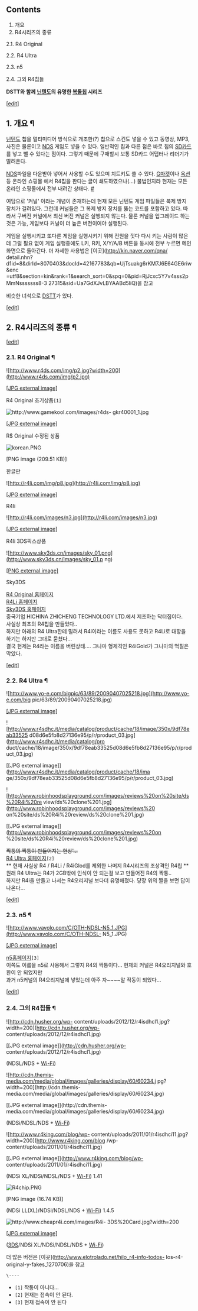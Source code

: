 ## Contents

    

1. 개요 
2. R4시리즈의 종류 
    

2.1. R4 Original

2.2. R4 Ultra

2.3. n5

2.4. 그외 R4칩들

**DSTT와 함께 [닌텐도](%EB%8B%8C%ED%85%90%EB%8F%84.md)의 유명한 [복돌](%EB%B3%B5%EB%8F%8C%EC%9D%B4.md)[칩](%EB%8B%A5%ED%84%B0%28NDS%29.md) 시리즈**

[[edit](http://rigvedawiki.net/r1/wiki.php/R4?action=edit&section=1)]

## 1. 개요 ¶

[닌텐도](%EB%8B%8C%ED%85%90%EB%8F%84.md) 칩을 멀티미디어 방식으로 개조한(?) 칩으로 스킨도 넣을 수 있고
동영상, MP3, 사진은 물론이고 [NDS](NDS.md) 게임도 넣을 수 있다. 일반적인 칩과 다른 점은 바로 칩의
[SD카드](SD%EC%B9%B4%EB%93%9C.md) 를 넣고 뺄 수 있다는 점이다. 그렇기 때문에 구매할시 보통 SD카드 어댑터나
리더기가 딸려온다.

  

[NDS](NDS.md)파일을 다운받아 넣어서 사용할 수도 있으며 치트키도 쓸 수 있다.
[G마켓](G%EB%A7%88%EC%BC%93.md)이나 [옥션](%EC%98%A5%EC%85%98.md)등 온라인 쇼핑몰 에서
R4칩을 판다는 글이 쇄도하였으나(…) 불법인지라 현재는 모든 온라인 쇼핑몰에서 전부 내려간 상태다.
[#](http://news.heraldcorp.com/view.php?ud=200807230093&md=20100404013628_AS)

  

여담으로 '커널' 이라는 개념이 존재하는데 현재 모든 닌텐도 게임 파일들은 복제 방지 장치가 걸려있다. 그런데 커널들은 그 복제 방지 장치를
뚫는 코드를 포함하고 있다. 따라서 구버전 커널에서 최신 버전 커널은 실행되지 않는다. 물론 커널을 업그레이드 하는 것은 가능, 게임보다
커널이 더 높은 버전이여야 실행된다.

  

게임을 실행시키고 또다른 게임을 실행시키기 위해 전원을 껏다 다시 키는 사람이 많은데 그럴 필요 없이 게임 실행중에도 L키, R키,
X/Y/A/B 버튼을 동시에 전부 누르면 메인 화면으로 돌아간다. 더 자세한 사용법은 [이곳](http://kin.naver.com/qna/
detail.nhn?d1id=8&dirId=8070403&docId=42167783&qb=UjTsuakg6rKM7J6E64GE6riw&enc
=utf8&section=kin&rank=1&search_sort=0&spq=0&pid=RjJcxc5Y7v4sss2pMmNsssssss8-3
27315&sid=Ua7GdXJvLBYAABd5IiQ)을 참고

  

비슷한 녀석으로 [DSTT](DSTT.md)가 있다.

  

[[edit](http://rigvedawiki.net/r1/wiki.php/R4?action=edit&section=2)]

## 2. R4시리즈의 종류 ¶

[[edit](http://rigvedawiki.net/r1/wiki.php/R4?action=edit&section=3)]

### 2.1. R4 Original ¶

![http://www.r4ds.com/img/p2.jpg?width=200](http://www.r4ds.com/img/p2.jpg)

[[JPG external image]](http://www.r4ds.com/img/p2.jpg)

  
R4 Original 초기상품`[1]`  

![http://www.gamekool.com/images/r4ds-
gkr40001_1.jpg](http://www.gamekool.com/images/r4ds-gkr40001_1.jpg)

[[JPG external image]](http://www.gamekool.com/images/r4ds-gkr40001_1.jpg)

  
R$ Original 수정된 상품  

![korean.PNG](//rv.wkcdn.net/http://rigvedawiki.net/r1/pds/korean.PNG)

[PNG image (209.51 KB)]

  
한글판  

![http://r4li.com/img/p8.jpg](http://r4li.com/img/p8.jpg)

[[JPG external image]](http://r4li.com/img/p8.jpg)

  
R4li  

![http://r4li.com/images/n3.jpg](http://r4li.com/images/n3.jpg)

[[JPG external image]](http://r4li.com/images/n3.jpg)

  
R4li 3DS픽스상품  

![http://www.sky3ds.cn/images/sky_01.png](http://www.sky3ds.cn/images/sky_01.p
ng)

[[PNG external image]](http://www.sky3ds.cn/images/sky_01.png)

  
Sky3DS

  

[R4 Original 홈페이지](http://r4ds.com)  
[R4Li 홈페이지](http://r4li.com)  
[Sky3DS 홈페이지](http://www.sky3ds.cn/)  
중국기업 HICHINA ZHICHENG TECHNOLOGY LTD.에서 제조하는 닥터집이다.  
사실상 최초의 R4칩을 만들었다..  
하지만 아래의 R4 Ultra한테 밀려서 R4i이라는 이름도 사용도 못하고 R4Li로 대항을 하기는 하지만 그대로 묻쳤다...  
결국 현제는 R4라는 이름을 버린상태.... 그나마 형제격인 R4iGold가 그나마의 먹칠은 막았다.

  

[[edit](http://rigvedawiki.net/r1/wiki.php/R4?action=edit&section=4)]

### 2.2. R4 Ultra ¶

![http://www.yo-e.com/bigpic/63/89/20090407025218.jpg](http://www.yo-e.com/big
pic/63/89/20090407025218.jpg)

[[JPG external image]](http://www.yo-e.com/bigpic/63/89/20090407025218.jpg)

  

![http://www.r4sdhc.it/media/catalog/product/cache/18/image/350x/9df78eab33525
d08d6e5fb8d27136e95/p/r/product_03.jpg](http://www.r4sdhc.it/media/catalog/pro
duct/cache/18/image/350x/9df78eab33525d08d6e5fb8d27136e95/p/r/product_03.jpg)

[[JPG external image]](http://www.r4sdhc.it/media/catalog/product/cache/18/ima
ge/350x/9df78eab33525d08d6e5fb8d27136e95/p/r/product_03.jpg)

  

![http://www.robinhoodsplayground.com/images/reviews%20on%20site/ds%20R4i%20re
view/ds%20clone%201.jpg](http://www.robinhoodsplayground.com/images/reviews%20
on%20site/ds%20R4i%20review/ds%20clone%201.jpg)

[[JPG external image]](http://www.robinhoodsplayground.com/images/reviews%20on
%20site/ds%20R4i%20review/ds%20clone%201.jpg)

  
<del> 짝퉁의 짝퉁이 만들어지는 현상'...</del>  
[R4 Ultra 홈페이지](http://r4ultra.com)`[2]`  
** 현재 사실상 R4 / R4Li / R4iGlod를 제외한 나머지 R4시리즈의 조상격인 R4칩 **  
원래 R4 Ultra는 R4가 2GB밖에 인식이 안 되는걸 보고 만들어진 R4의 짝퉁..  
하지만 R4i을 만들고 나서는 R4오리지널 보다더 유명해졌다. 당장 위의 짤을 보면 답이 나온다...

  

[[edit](http://rigvedawiki.net/r1/wiki.php/R4?action=edit&section=5)]

### 2.3. n5 ¶

![http://www.vavolo.com/C/OTH-NDSL-N5_1.JPG](http://www.vavolo.com/C/OTH-NDSL-
N5_1.JPG)

[[JPG external image]](http://www.vavolo.com/C/OTH-NDSL-N5_1.JPG)

  

[n5홈페이지](http://dsn5.com)`[3]`  
이쪽도 이름을 n5로 사용해서 그렇지 R4의 짝퉁이다... 현제의 커널은 R4오리지널와 호환이 안 되었지만  
과거 n5커널의 R4오리지널에 넣었는데 아주 자~~~~알 작동이 되었다...

  

[[edit](http://rigvedawiki.net/r1/wiki.php/R4?action=edit&section=6)]

### 2.4. 그외 R4칩들 ¶

  
  

![http://cdn.husher.org/wp-
content/uploads/2012/12/r4isdhcl1.jpg?width=200](http://cdn.husher.org/wp-
content/uploads/2012/12/r4isdhcl1.jpg)

[[JPG external image]](http://cdn.husher.org/wp-
content/uploads/2012/12/r4isdhcl1.jpg)

  
(NDSL/NDS + [Wi-Fi](Wi-Fi.md))

  

![http://cdn.themis-media.com/media/global/images/galleries/display/60/60234.j
pg?width=200](http://cdn.themis-
media.com/media/global/images/galleries/display/60/60234.jpg)

[[JPG external image]](http://cdn.themis-
media.com/media/global/images/galleries/display/60/60234.jpg)

  
(NDSi/NDSL/NDS + [Wi-Fi](Wi-Fi.md))

  

![http://www.r4king.com/blog/wp-
content/uploads/2011/01/r4isdhci11.jpg?width=200](http://www.r4king.com/blog
/wp-content/uploads/2011/01/r4isdhci11.jpg)

[[JPG external image]](http://www.r4king.com/blog/wp-
content/uploads/2011/01/r4isdhci11.jpg)

  
(NDSi XL/NDSi/NDSL/NDS + [Wi-Fi](Wi-Fi.md)) 1.41

  

![R4chip.PNG](//rv.wkcdn.net/http://rigvedawiki.net/r1/pds/R4chip.PNG)

[PNG image (16.74 KB)]

  
(NDSi LL(XL)/NDSi/NDSL/NDS + [Wi-Fi](Wi-Fi.md)) 1.4.5

  

![http://www.cheapr4i.com/images/R4i-
3DS%20Card.jpg?width=200](http://www.cheapr4i.com/images/R4i-3DS%20Card.jpg)

[[JPG external image]](http://www.cheapr4i.com/images/R4i-3DS%20Card.jpg)

  
([3DS](%EB%8B%8C%ED%85%90%EB%8F%84%203DS.md)/NDSi XL/NDSi/NDSL/NDS + [Wi-Fi](Wi-Fi.md))

  

더 많은 버전은 [이곳](http://www.elotrolado.net/hilo_r4-info-todos-
los-r4-original-y-fakes_1270706)을 참고

`\----`

  * `[1]` 짝퉁이 아니다...
  * `[2]` 현재는 접속이 안 된다.
  * `[3]` 현재 접속이 안 된다

